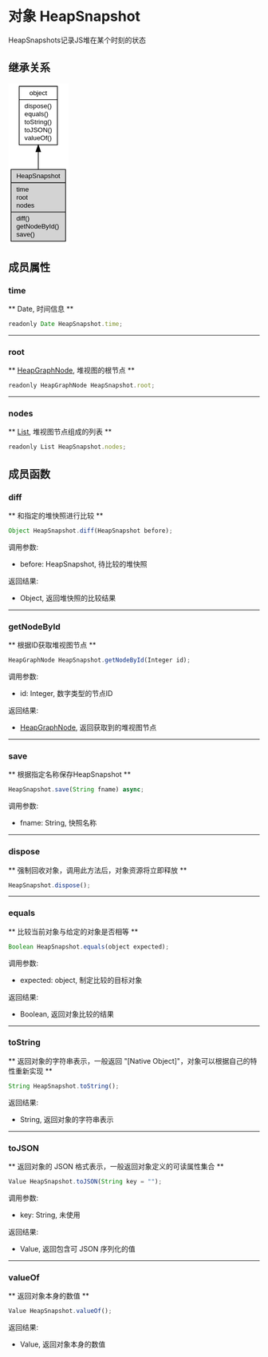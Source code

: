 # 对象 HeapSnapshot
HeapSnapshots记录JS堆在某个时刻的状态

## 继承关系
<div class="inherits"><svg width="90pt" height="242pt" viewBox="0.00 0.00 90.14 242.00" xmlns="http://www.w3.org/2000/svg" xmlns:xlink="http://www.w3.org/1999/xlink">
<g id="graph0" class="graph" transform="scale(1 1) rotate(0) translate(4 238)">
<title>%0</title>
<polygon fill="#ffffff" stroke="transparent" points="-4,4 -4,-238 86.139,-238 86.139,4 -4,4"/>
<!-- object -->
<g id="node1" class="node">
<title>object</title>
<g id="a_node1"><a xlink:href="object.md" xlink:title="object">
<polygon fill="#ffffff" stroke="#000000" points="12.238,-145.5 12.238,-233.5 69.901,-233.5 69.901,-145.5 12.238,-145.5"/>
<text text-anchor="middle" x="41.0695" y="-220.5" font-family="Helvetica,sans-Serif" font-size="10.00" fill="#000000">object</text>
<polyline fill="none" stroke="#000000" points="12.238,-213.5 69.901,-213.5 "/>
<text text-anchor="start" x="20.238" y="-200.5" font-family="Helvetica,sans-Serif" font-size="10.00" fill="#000000">dispose()</text>
<text text-anchor="start" x="20.238" y="-188.5" font-family="Helvetica,sans-Serif" font-size="10.00" fill="#000000">equals()</text>
<text text-anchor="start" x="20.238" y="-176.5" font-family="Helvetica,sans-Serif" font-size="10.00" fill="#000000">toString()</text>
<text text-anchor="start" x="20.238" y="-164.5" font-family="Helvetica,sans-Serif" font-size="10.00" fill="#000000">toJSON()</text>
<text text-anchor="start" x="20.238" y="-152.5" font-family="Helvetica,sans-Serif" font-size="10.00" fill="#000000">valueOf()</text>
</a>
</g>
</g>
<!-- HeapSnapshot -->
<g id="node2" class="node">
<title>HeapSnapshot</title>
<g id="a_node2"><a xlink:title="HeapSnapshot">
<polygon fill="#d3d3d3" stroke="#000000" points="0,-.5 0,-108.5 82.139,-108.5 82.139,-.5 0,-.5"/>
<text text-anchor="middle" x="41.0695" y="-95.5" font-family="Helvetica,sans-Serif" font-size="10.00" fill="#000000">HeapSnapshot</text>
<polyline fill="none" stroke="#000000" points="0,-88.5 82.139,-88.5 "/>
<text text-anchor="start" x="8" y="-75.5" font-family="Helvetica,sans-Serif" font-size="10.00" fill="#000000">time</text>
<text text-anchor="start" x="8" y="-63.5" font-family="Helvetica,sans-Serif" font-size="10.00" fill="#000000">root</text>
<text text-anchor="start" x="8" y="-51.5" font-family="Helvetica,sans-Serif" font-size="10.00" fill="#000000">nodes</text>
<polyline fill="none" stroke="#000000" points="0,-44.5 82.139,-44.5 "/>
<text text-anchor="start" x="8" y="-31.5" font-family="Helvetica,sans-Serif" font-size="10.00" fill="#000000">diff()</text>
<text text-anchor="start" x="8" y="-19.5" font-family="Helvetica,sans-Serif" font-size="10.00" fill="#000000">getNodeById()</text>
<text text-anchor="start" x="8" y="-7.5" font-family="Helvetica,sans-Serif" font-size="10.00" fill="#000000">save()</text>
</a>
</g>
</g>
<!-- object&#45;&gt;HeapSnapshot -->
<g id="edge1" class="edge">
<title>object-&gt;HeapSnapshot</title>
<path fill="none" stroke="#000000" d="M41.0695,-135.2187C41.0695,-126.4825 41.0695,-117.439 41.0695,-108.7047"/>
<polygon fill="#000000" stroke="#000000" points="37.5696,-135.2959 41.0695,-145.296 44.5696,-135.296 37.5696,-135.2959"/>
</g>
</g>
</svg></div>

## 成员属性
        
### time
** Date, 时间信息 **

```JavaScript
readonly Date HeapSnapshot.time;
```

--------------------------
### root
** [HeapGraphNode](HeapGraphNode.md), 堆视图的根节点 **

```JavaScript
readonly HeapGraphNode HeapSnapshot.root;
```

--------------------------
### nodes
** [List](List.md), 堆视图节点组成的列表 **

```JavaScript
readonly List HeapSnapshot.nodes;
```

## 成员函数
        
### diff
** 和指定的堆快照进行比较 **

```JavaScript
Object HeapSnapshot.diff(HeapSnapshot before);
```

调用参数:
* before: HeapSnapshot, 待比较的堆快照

返回结果:
* Object, 返回堆快照的比较结果

--------------------------
### getNodeById
** 根据ID获取堆视图节点 **

```JavaScript
HeapGraphNode HeapSnapshot.getNodeById(Integer id);
```

调用参数:
* id: Integer, 数字类型的节点ID

返回结果:
* [HeapGraphNode](HeapGraphNode.md), 返回获取到的堆视图节点

--------------------------
### save
** 根据指定名称保存HeapSnapshot **

```JavaScript
HeapSnapshot.save(String fname) async;
```

调用参数:
* fname: String, 快照名称

--------------------------
### dispose
** 强制回收对象，调用此方法后，对象资源将立即释放 **

```JavaScript
HeapSnapshot.dispose();
```

--------------------------
### equals
** 比较当前对象与给定的对象是否相等 **

```JavaScript
Boolean HeapSnapshot.equals(object expected);
```

调用参数:
* expected: object, 制定比较的目标对象

返回结果:
* Boolean, 返回对象比较的结果

--------------------------
### toString
** 返回对象的字符串表示，一般返回 "[Native Object]"，对象可以根据自己的特性重新实现 **

```JavaScript
String HeapSnapshot.toString();
```

返回结果:
* String, 返回对象的字符串表示

--------------------------
### toJSON
** 返回对象的 JSON 格式表示，一般返回对象定义的可读属性集合 **

```JavaScript
Value HeapSnapshot.toJSON(String key = "");
```

调用参数:
* key: String, 未使用

返回结果:
* Value, 返回包含可 JSON 序列化的值

--------------------------
### valueOf
** 返回对象本身的数值 **

```JavaScript
Value HeapSnapshot.valueOf();
```

返回结果:
* Value, 返回对象本身的数值

